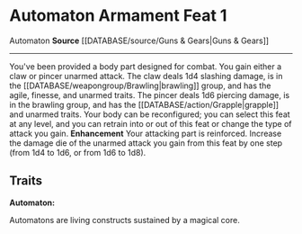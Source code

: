 ﻿---
feat: Automaton Armament
id: '3090'
level: '1'
name: Automaton Armament
rarity: Common
source: '[[DATABASE/source/Guns & Gears|Guns & Gears]]'
trait:
- '[[DATABASE/trait/Automaton|Automaton]]'
type: Feat

---
# Automaton Armament <span class="item-type">Feat 1</span>

<span class="item-trait">Automaton</span>
**Source** [[DATABASE/source/Guns & Gears|Guns & Gears]]

---
You've been provided a body part designed for combat. You gain either a claw or pincer unarmed attack. The claw deals 1d4 slashing damage, is in the [[DATABASE/weapongroup/Brawling|brawling]] group, and has the agile, finesse, and unarmed traits. The pincer deals 1d6 piercing damage, is in the brawling group, and has the [[DATABASE/action/Grapple|grapple]] and unarmed traits.
 Your body can be reconfigured; you can select this feat at any level, and you can retrain into or out of this feat or change the type of attack you gain.
**Enhancement** Your attacking part is reinforced. Increase the damage die of the unarmed attack you gain from this feat by one step (from 1d4 to 1d6, or from 1d6 to 1d8).

## Traits

**Automaton:**

Automatons are living constructs sustained by a magical core.